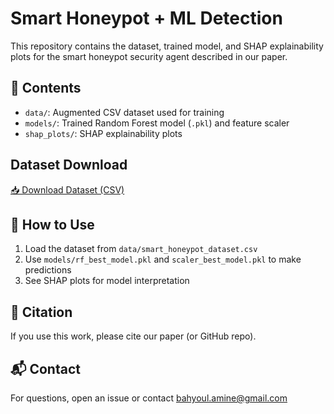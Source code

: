 # Smart Honeypot + ML Detection

This repository contains the dataset, trained model, and SHAP explainability plots for the smart honeypot security agent described in our paper.

## 📁 Contents
- `data/`: Augmented CSV dataset used for training
- `models/`: Trained Random Forest model (`.pkl`) and feature scaler
- `shap_plots/`: SHAP explainability plots

## Dataset Download
[📥 Download Dataset (CSV)](https://github.com/BhlHk/smart-honeypot/raw/main/data/smart_honeypot_dataset.csv)

## 🚀 How to Use
1. Load the dataset from `data/smart_honeypot_dataset.csv`
2. Use `models/rf_best_model.pkl` and `scaler_best_model.pkl` to make predictions
3. See SHAP plots for model interpretation

## 📎 Citation
If you use this work, please cite our paper (or GitHub repo).

## 📬 Contact
For questions, open an issue or contact bahyoul.amine@gmail.com
